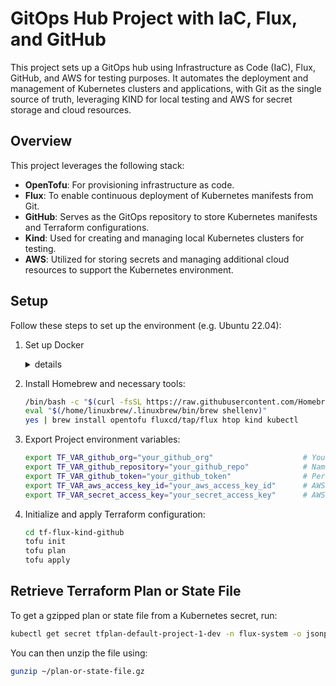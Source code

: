 # GitOps Hub Project with IaC, Flux, and GitHub

This project sets up a GitOps hub using Infrastructure as Code (IaC), Flux, GitHub, and AWS for testing purposes. It automates the deployment and management of Kubernetes clusters and applications, with Git as the single source of truth, leveraging KIND for local testing and AWS for secret storage and cloud resources.

## Overview

This project leverages the following stack:

- **OpenTofu**: For provisioning infrastructure as code.
- **Flux**: To enable continuous deployment of Kubernetes manifests from Git.
- **GitHub**: Serves as the GitOps repository to store Kubernetes manifests and Terraform configurations.
- **Kind**: Used for creating and managing local Kubernetes clusters for testing.
- **AWS**: Utilized for storing secrets and managing additional cloud resources to support the Kubernetes environment.

## Setup

Follow these steps to set up the environment (e.g. Ubuntu 22.04):


1. Set up Docker  
    <details>
    <summary>details</summary>

    * Install necessary packages:
        ```bash
        sudo apt-get install build-essential docker.io -y
        ```

    * Add your user to the Docker group:
        ```bash
        sudo usermod -aG docker ${USER}
        su - ${USER}
        ```

    * Verify Docker installation:
        ```bash
        docker ps
        ```

    </details>

2. Install Homebrew and necessary tools:
    ```bash
    /bin/bash -c "$(curl -fsSL https://raw.githubusercontent.com/Homebrew/install/HEAD/install.sh)"
    eval "$(/home/linuxbrew/.linuxbrew/bin/brew shellenv)"
    yes | brew install opentofu fluxcd/tap/flux htop kind kubectl
    ```

3. Export Project environment variables:
    ```bash
    export TF_VAR_github_org="your_github_org"                    # Your GitHub organization name
    export TF_VAR_github_repository="your_github_repo"            # Name of the GitHub repository to be created
    export TF_VAR_github_token="your_github_token"                # Personal access token for GitHub with repository permissions
    export TF_VAR_aws_access_key_id="your_aws_access_key_id"      # AWS Access Key ID for authentication
    export TF_VAR_secret_access_key="your_secret_access_key"      # AWS Secret Access Key for authentication
    ```

4. Initialize and apply Terraform configuration:
    ```bash
    cd tf-flux-kind-github
    tofu init
    tofu plan
    tofu apply
    ```


## Retrieve Terraform Plan or State File

To get a gzipped plan or state file from a Kubernetes secret, run:

```bash
kubectl get secret tfplan-default-project-1-dev -n flux-system -o jsonpath='{.data}' | jq -r 'to_entries[] | "\(.value)"' | base64 -d > ~/plan-or-state-file.gz
```

You can then unzip the file using:

```bash
gunzip ~/plan-or-state-file.gz
```